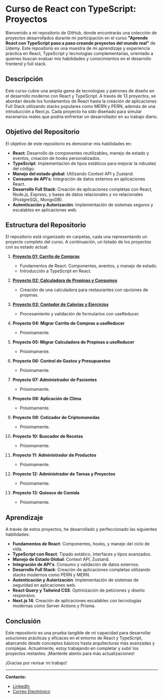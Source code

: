 # Curso de React con TypeScript: Proyectos

Bienvenido a mi repositorio de GitHub, donde encontrarás una colección de proyectos desarrollados durante mi participación en el curso **"Aprende React con TypeScript paso a paso creando proyectos del mundo real"** de Udemy. Este repositorio es una muestra de mi aprendizaje y experiencia práctica en React, TypeScript y tecnologías complementarias, orientado a quienes buscan evaluar mis habilidades y conocimientos en el desarrollo frontend y full stack.

## Descripción

Este curso cubre una amplia gama de tecnologías y patrones de diseño en el desarrollo moderno con React y TypeScript. A través de 13 proyectos, se abordan desde los fundamentos de React hasta la creación de aplicaciones Full Stack utilizando stacks populares como MERN y PERN, además de una introducción a Next.js. Cada proyecto ha sido diseñado para simular escenarios reales que podría enfrentar un desarrollador en su trabajo diario.

## Objetivo del Repositorio

El objetivo de este repositorio es demostrar mis habilidades en:

- **React**: Desarrollo de componentes reutilizables, manejo de estado y eventos, creación de hooks personalizados.
- **TypeScript**: Implementación de tipos estáticos para mejorar la robustez del código.
- **Manejo del estado global**: Utilizando Context API y Zustand.
- **Consumo de API's**: Integración de datos externos en aplicaciones React.
- **Desarrollo Full Stack**: Creación de aplicaciones completas con React, Node.js, Express, y bases de datos relacionales y no relacionales (PostgreSQL, MongoDB).
- **Autenticación y Autorización**: Implementación de sistemas seguros y escalables en aplicaciones web.

## Estructura del Repositorio

El repositorio está organizado en carpetas, cada una representando un proyecto completo del curso. A continuación, un listado de los proyectos con su estado actual:

1. **[Proyecto 01: Carrito de Compras](./01_TS_tshirtShop)**  
   - Fundamentos de React: Componentes, eventos, y manejo de estado.
   - Introducción a TypeScript en React.

2. **[Proyecto 02: Calculadora de Propinas y Consumos](./02_tipsCalculator)**  
   - Creación de una calculadora para restaurantes con opciones de propinas.

3. **[Proyecto 03: Contador de Calorías y Ejercicios](./03_calorieTracker/)**  
   - Procesamiento y validación de formularios con useReducer.

4. **Proyecto 04: Migrar Carrito de Compras a useReducer**  
   - Próximamente.

5. **Proyecto 05: Migrar Calculadora de Propinas a useReducer**  
   - Próximamente.

6. **Proyecto 06: Control de Gastos y Presupuestos**  
   - Próximamente.

7. **Proyecto 07: Administrador de Pacientes**  
   - Próximamente.

8. **Proyecto 08: Aplicación de Clima**  
   - Próximamente.

9. **Proyecto 09: Cotizador de Criptomonedas**  
   - Próximamente.

10. **Proyecto 10: Buscador de Recetas**  
    - Próximamente.

11. **Proyecto 11: Administrador de Productos**  
    - Próximamente.

12. **Proyecto 12: Administrador de Tareas y Proyectos**  
    - Próximamente.

13. **Proyecto 13: Quiosco de Comida**  
    - Próximamente.

## Aprendizaje

A través de estos proyectos, he desarrollado y perfeccionado las siguientes habilidades:

- **Fundamentos de React**: Componentes, hooks, y manejo del ciclo de vida.
- **TypeScript con React**: Tipado estático, interfaces y tipos avanzados.
- **Manejo de Estado Global**: Context API, Zustand.
- **Integración de API's**: Consumo y validación de datos externos.
- **Desarrollo Full Stack**: Creación de aplicaciones completas utilizando stacks modernos como PERN y MERN.
- **Autenticación y Autorización**: Implementación de sistemas de seguridad en aplicaciones web.
- **React Query y Tailwind CSS**: Optimización de peticiones y diseño responsivo.
- **Next.js 14**: Creación de aplicaciones escalables con tecnologías modernas como Server Actions y Prisma.

## Conclusión

Este repositorio es una prueba tangible de mi capacidad para desarrollar soluciones prácticas y eficaces en el entorno de React y TypeScript, abarcando desde conceptos básicos hasta arquitecturas más avanzadas y complejas. Actualmente, estoy trabajando en completar y subir los proyectos restantes. ¡Mantente atento para más actualizaciones!

¡Gracias por revisar mi trabajo!

---

**Contacto:**
- [LinkedIn](https://www.linkedin.com/in/samuelrguezsiverio/)
- [Correo Electrónico](mailto:samuelsrs89@gmail.com)
